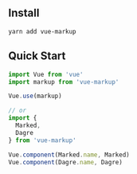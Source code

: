 
## Install
```shell
yarn add vue-markup
```

## Quick Start
``` javascript
import Vue from 'vue'
import markup from 'vue-markup'

Vue.use(markup)

// or
import {
  Marked,
  Dagre
} from 'vue-markup'

Vue.component(Marked.name, Marked)
Vue.component(Dagre.name, Dagre)
```
